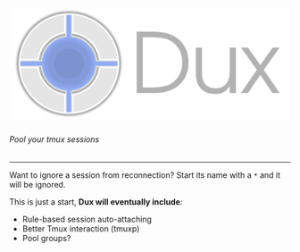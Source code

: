 ![Header](header.png)
=======

###### Pool your tmux sessions

------

Want to ignore a session from reconnection? Start its name with a `*` and it will be ignored.

This is just a start, **Dux will eventually include**:
 - Rule-based session auto-attaching
 - Better Tmux interaction (tmuxp)
 - Pool groups?
